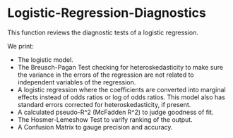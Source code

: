 # Logistic-Regression-Diagnostics
This function reviews the diagnostic tests of a logistic regression. 

We print:
* The logistic model.
* The Breusch-Pagan Test checking for heteroskedasticity to make sure the variance in the errors of the regression are not related to independent variables of the regression. 
* A logistic regression where the coefficients are converted into marginal effects instead of odds ratios or log of odds ratios. This model also has standard errors corrected for heteroskedasticity, if present. 
* A calculated pseudo-R^2 (McFadden R^2) to judge goodness of fit.
* The Hosmer-Lemeshow Test to varify ranking of the output.
* A Confusion Matrix to gauge precision and accuracy.

